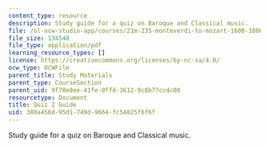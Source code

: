 ```yaml
---
content_type: resource
description: Study guide for a quiz on Baroque and Classical music.
file: /ol-ocw-studio-app/courses/21m-235-monteverdi-to-mozart-1600-1800-fall-2013/380a456d95d1749d9664fc54825f6f6f_MIT21M_235_F13_Quiz_2_Guid.pdf
file_size: 134548
file_type: application/pdf
learning_resource_types: []
license: https://creativecommons.org/licenses/by-nc-sa/4.0/
ocw_type: OCWFile
parent_title: Study Materials
parent_type: CourseSection
parent_uid: 9f70e8ee-41fe-0ffd-3612-9c8b77ccdc00
resourcetype: Document
title: Quiz 2 Guide
uid: 380a456d-95d1-749d-9664-fc54825f6f6f
---
```

Study guide for a quiz on Baroque and Classical music.